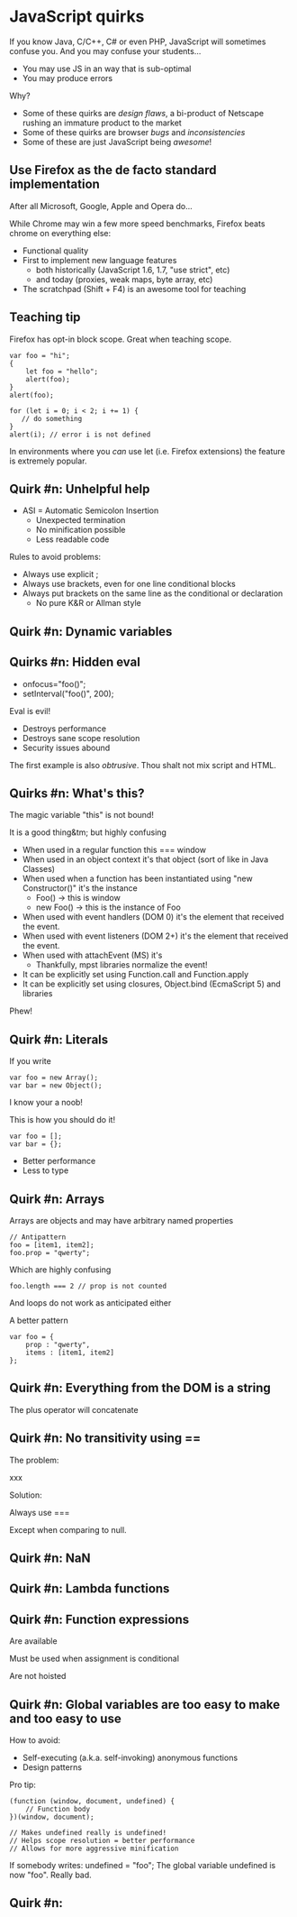 JavaScript quirks
=================

If you know Java, C/C++, C# or even PHP, JavaScript will sometimes confuse you.
And you may confuse your students...

 * You may use JS in an way that is sub-optimal
 * You may produce errors

Why?

 * Some of these quirks are *design flaws*, a bi-product of Netscape rushing an immature product to the market
 * Some of these quirks are browser *bugs* and *inconsistencies*
 * Some of these are just JavaScript being *awesome*!


Use Firefox as the de facto standard implementation
---------------------------------------------------

After all Microsoft, Google, Apple and Opera do...

While Chrome may win a few more speed benchmarks, Firefox beats chrome on everything else:

 * Functional quality
 * First to implement new language features
   * both historically (JavaScript 1.6, 1.7, "use strict", etc)
   * and today (proxies, weak maps, byte array, etc)
 * The scratchpad (Shift + F4) is an awesome tool for teaching


Teaching tip
------------

Firefox has opt-in block scope. Great when teaching scope.

    var foo = "hi";
    {
        let foo = "hello";
        alert(foo);
    }
    alert(foo);
    
    for (let i = 0; i < 2; i += 1) {
       // do something
    }
    alert(i); // error i is not defined


In environments where you *can* use let (i.e. Firefox extensions) the feature is extremely popular.

Quirk #n: Unhelpful help
------------------------

 * ASI = Automatic Semicolon Insertion
   * Unexpected termination
   * No minification possible
   * Less readable code

Rules to avoid problems:
 
 * Always use explicit ;
 * Always use brackets, even for one line conditional blocks
 * Always put brackets on the same line as the conditional or declaration
   * No pure K&R or Allman style


Quirk #n: Dynamic variables
---------------------------


Quirks #n: Hidden eval
----------------------

 * onfocus="foo()";
 * setInterval("foo()", 200);

Eval is evil!

 * Destroys performance
 * Destroys sane scope resolution
 * Security issues abound

The first example is also *obtrusive*. Thou shalt not mix script and HTML.


Quirks #n: What's this?
-----------------------

The magic variable "this" is not bound!

It is a good thing&tm; but highly confusing

 * When used in a regular function this === window
 * When used in an object context it's that object (sort of like in Java Classes)
 * When used when a function has been instantiated using "new Constructor()" it's the instance
   * Foo() -> this is window
   * new Foo() -> this is the instance of Foo
 * When used with event handlers (DOM 0) it's the element that received the event.
 * When used with event listeners (DOM 2+) it's the element that received the event.
 * When used with attachEvent (MS) it's 
   * Thankfully, mpst libraries normalize the event!
 * It can be explicitly set using Function.call and Function.apply
 * It can be explicitly set using closures, Object.bind (EcmaScript 5) and libraries 

Phew!


Quirk #n: Literals
------------------

If you write

    var foo = new Array();
    var bar = new Object();

I know your a noob!

This is how you should do it!

    var foo = [];
    var bar = {};

* Better performance
* Less to type


Quirk #n: Arrays
----------------

Arrays are objects and may have arbitrary named properties

    // Antipattern
    foo = [item1, item2];
    foo.prop = "qwerty";
    
Which are highly confusing

    foo.length === 2 // prop is not counted

And loops do not work as anticipated either

A better pattern

    var foo = {
        prop : "qwerty",
        items : [item1, item2]
    };


Quirk #n: Everything from the DOM is a string
---------------------------------------------

The plus operator will concatenate


Quirk #n: No transitivity using ==
----------------------------------

The problem:

xxx

Solution:

Always use ===

Except when comparing to null.


Quirk #n: NaN
-------------



Quirk #n: Lambda functions
--------------------------


Quirk #n: Function expressions
------------------------------

Are available

Must be used when assignment is conditional

Are not hoisted


Quirk #n: Global variables are too easy to make and too easy to use
-------------------------------------------------------------------

How to avoid:

* Self-executing (a.k.a. self-invoking) anonymous functions
* Design patterns

Pro tip:

    (function (window, document, undefined) {
        // Function body
    })(window, document);

    // Makes undefined really is undefined!
    // Helps scope resolution = better performance
    // Allows for more aggressive minification

If somebody writes:
    undefined = "foo";
The global variable undefined is now "foo". Really bad.


Quirk #n:
---------


